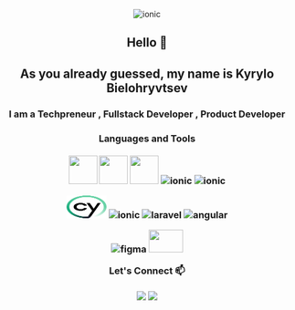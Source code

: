 <p align="center">
  <img src="https://media.licdn.com/dms/image/D5635AQFVvbdiwlNc3g/profile-framedphoto-shrink_400_400/0/1713373007241?e=1720206000&v=beta&t=NTwAIRuBYWFLGyzKG6tHrWiyJVph4K4L58m21eCffgE" alt="ionic" width="60" height="60"/>  
</p>
<h2 align="center">
Hello 👋
</h2>
<h2 align="center">
As you already guessed, my name is Kyrylo Bielohryvtsev
</h2>

<h3 align="center">
I am a Techpreneur , Fullstack Developer , Product Developer
</h3>

 
 <p align="center">  
<h3 align="center"><b>Languages and Tools<b>
<br><br>

<img src="https://upload.wikimedia.org/wikipedia/commons/7/75/Playwright_Logo.svg" width="50" height="50">
<img src="https://www.vectorlogo.zone/logos/apple_xcode/apple_xcode-ar21.svg" width="50" height="50">
<img src="https://www.vectorlogo.zone/logos/atlassian_jira/atlassian_jira-ar21.svg" width="50" height="50"> 
<img src="https://www.vectorlogo.zone/logos/browserstack/browserstack-ar21.svg" alt="ionic" width="50" height="50"/> 
 <img src="https://www.vectorlogo.zone/logos/mysql/mysql-ar21.svg" alt="ionic" width="60" height="60"/>  
</p>
<p align="center">
  
  <img src="https://raw.githubusercontent.com/devicons/devicon/6910f0503efdd315c8f9b858234310c06e04d9c0/icons/cypressio/cypressio-original.svg" alt="ionic" width="70" height="40"/>
  <img src="https://www.vectorlogo.zone/logos/nodejs/nodejs-ar21.svg" alt="ionic" width="60" height="40"/>
  <img src="https://www.vectorlogo.zone/logos/npmjs/npmjs-ar21.svg" alt="laravel" width="40" height="40"/>
  <img src="https://seeklogo.com/images/A/angular-logo-CF8B6B5B10-seeklogo.com.png" alt="angular" width="40" height="40"/>
  
  
  
</p>  
<p align="center">
  <img src="https://www.vectorlogo.zone/logos/figma/figma-icon.svg" alt="figma" width="40" height="40"/>
  <img src="https://www.vectorlogo.zone/logos/python/python-icon.svg" width="60" height="40"/>
 </p>  
  
<p align= "center">
 <b>Let's Connect 📫</b>
 <br><br>
<a href="https://www.linkedin.com/in/kyrylo-bielohryvtsev/"><img src="https://img.shields.io/badge/LinkedIn-0077B5?style=for-the-badge&logo=linkedin&logoColor=white"></a> 
<a href="mailto:kyryloqa@gmail.com"><img src="https://img.shields.io/badge/Gmail-D14836?style=for-the-badge&logo=gmail&logoColor=white"></a> 
</p>

